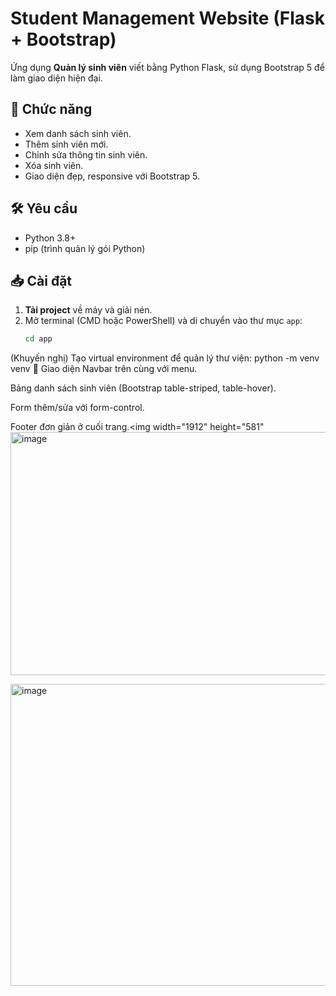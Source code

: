 # Student Management Website (Flask + Bootstrap)

Ứng dụng **Quản lý sinh viên** viết bằng Python Flask, sử dụng Bootstrap 5 để làm giao diện hiện đại.

## 📌 Chức năng
- Xem danh sách sinh viên.
- Thêm sinh viên mới.
- Chỉnh sửa thông tin sinh viên.
- Xóa sinh viên.
- Giao diện đẹp, responsive với Bootstrap 5.

## 🛠 Yêu cầu
- Python 3.8+
- pip (trình quản lý gói Python)

## 📥 Cài đặt
1. **Tải project** về máy và giải nén.
2. Mở terminal (CMD hoặc PowerShell) và di chuyển vào thư mục `app`:
   ```bash
   cd app
(Khuyến nghị) Tạo virtual environment để quản lý thư viện:
python -m venv venv
📸 Giao diện
Navbar trên cùng với menu.

Bảng danh sách sinh viên (Bootstrap table-striped, table-hover).

Form thêm/sửa với form-control.

Footer đơn giản ở cuối trang.<img width="1912" height="581" <img width="1193" height="389" alt="image" src="https://github.com/user-attachments/assets/e47a3227-547b-4dd7-bfab-11c57e8b094a" />

<img width="1434" height="483" alt="image" src="https://github.com/user-attachments/assets/fc518ea1-1be1-4eb5-9717-eb36da22dee5" />


